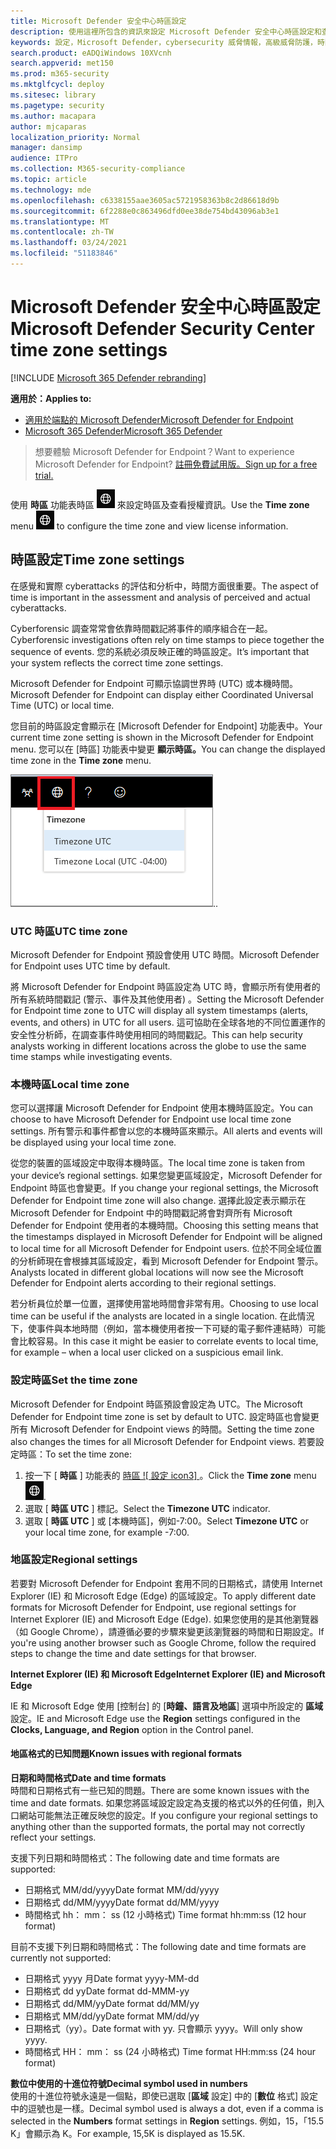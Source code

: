 ```yaml
---
title: Microsoft Defender 安全中心時區設定
description: 使用這裡所包含的資訊來設定 Microsoft Defender 安全中心時區設定和查看授權資訊。
keywords: 設定，Microsoft Defender，cybersecurity 威脅情報，高級威脅防護，時區，utc，本機時間，授權
search.product: eADQiWindows 10XVcnh
search.appverid: met150
ms.prod: m365-security
ms.mktglfcycl: deploy
ms.sitesec: library
ms.pagetype: security
ms.author: macapara
author: mjcaparas
localization_priority: Normal
manager: dansimp
audience: ITPro
ms.collection: M365-security-compliance
ms.topic: article
ms.technology: mde
ms.openlocfilehash: c6338155aae3605ac5721958363b8c2d86618d9b
ms.sourcegitcommit: 6f2288e0c863496dfd0ee38de754bd43096ab3e1
ms.translationtype: MT
ms.contentlocale: zh-TW
ms.lasthandoff: 03/24/2021
ms.locfileid: "51183846"
---
```

# <a name="microsoft-defender-security-center-time-zone-settings"></a><span data-ttu-id="c3613-104">Microsoft Defender 安全中心時區設定</span><span class="sxs-lookup"><span data-stu-id="c3613-104">Microsoft Defender Security Center time zone settings</span></span>

[!INCLUDE [Microsoft 365 Defender rebranding](../../includes/microsoft-defender.md)]

<span data-ttu-id="c3613-105">**適用於：**</span><span class="sxs-lookup"><span data-stu-id="c3613-105">**Applies to:**</span></span>
- [<span data-ttu-id="c3613-106">適用於端點的 Microsoft Defender</span><span class="sxs-lookup"><span data-stu-id="c3613-106">Microsoft Defender for Endpoint</span></span>](https://go.microsoft.com/fwlink/p/?linkid=2154037)
- [<span data-ttu-id="c3613-107">Microsoft 365 Defender</span><span class="sxs-lookup"><span data-stu-id="c3613-107">Microsoft 365 Defender</span></span>](https://go.microsoft.com/fwlink/?linkid=2118804)




><span data-ttu-id="c3613-108">想要體驗 Microsoft Defender for Endpoint？</span><span class="sxs-lookup"><span data-stu-id="c3613-108">Want to experience Microsoft Defender for Endpoint?</span></span> [<span data-ttu-id="c3613-109">註冊免費試用版。</span><span class="sxs-lookup"><span data-stu-id="c3613-109">Sign up for a free trial.</span></span>](https://www.microsoft.com/microsoft-365/windows/microsoft-defender-atp?ocid=docs-wdatp-settings-abovefoldlink)

<span data-ttu-id="c3613-110">使用 **時區** 功能表時區 ![ 設定 icon1 ](images/atp-time-zone.png) 來設定時區及查看授權資訊。</span><span class="sxs-lookup"><span data-stu-id="c3613-110">Use the **Time zone** menu ![Time zone settings icon1](images/atp-time-zone.png) to configure the time zone and view license information.</span></span>

## <a name="time-zone-settings"></a><span data-ttu-id="c3613-111">時區設定</span><span class="sxs-lookup"><span data-stu-id="c3613-111">Time zone settings</span></span>
<span data-ttu-id="c3613-112">在感覺和實際 cyberattacks 的評估和分析中，時間方面很重要。</span><span class="sxs-lookup"><span data-stu-id="c3613-112">The aspect of time is important in the assessment and analysis of perceived and actual cyberattacks.</span></span>

<span data-ttu-id="c3613-113">Cyberforensic 調查常常會依靠時間戳記將事件的順序組合在一起。</span><span class="sxs-lookup"><span data-stu-id="c3613-113">Cyberforensic investigations often rely on time stamps to piece together the sequence of events.</span></span> <span data-ttu-id="c3613-114">您的系統必須反映正確的時區設定。</span><span class="sxs-lookup"><span data-stu-id="c3613-114">It’s important that your system reflects the correct time zone settings.</span></span>

<span data-ttu-id="c3613-115">Microsoft Defender for Endpoint 可顯示協調世界時 (UTC) 或本機時間。</span><span class="sxs-lookup"><span data-stu-id="c3613-115">Microsoft Defender for Endpoint can display either Coordinated Universal Time (UTC) or local time.</span></span>

<span data-ttu-id="c3613-116">您目前的時區設定會顯示在 [Microsoft Defender for Endpoint] 功能表中。</span><span class="sxs-lookup"><span data-stu-id="c3613-116">Your current time zone setting is shown in the Microsoft Defender for Endpoint menu.</span></span> <span data-ttu-id="c3613-117">您可以在 [時區] 功能表中變更 **顯示時區。**</span><span class="sxs-lookup"><span data-stu-id="c3613-117">You can change the displayed time zone in the **Time zone** menu.</span></span>

![時區設定 icon2](images/atp-time-zone-menu.png)<span data-ttu-id="c3613-119">.</span><span class="sxs-lookup"><span data-stu-id="c3613-119">.</span></span>

### <a name="utc-time-zone"></a><span data-ttu-id="c3613-120">UTC 時區</span><span class="sxs-lookup"><span data-stu-id="c3613-120">UTC time zone</span></span>
<span data-ttu-id="c3613-121">Microsoft Defender for Endpoint 預設會使用 UTC 時間。</span><span class="sxs-lookup"><span data-stu-id="c3613-121">Microsoft Defender for Endpoint uses UTC time by default.</span></span>

<span data-ttu-id="c3613-122">將 Microsoft Defender for Endpoint 時區設定為 UTC 時，會顯示所有使用者的所有系統時間戳記 (警示、事件及其他使用者) 。</span><span class="sxs-lookup"><span data-stu-id="c3613-122">Setting the Microsoft Defender for Endpoint time zone to UTC will display all system timestamps (alerts, events, and others) in UTC for all users.</span></span> <span data-ttu-id="c3613-123">這可協助在全球各地的不同位置運作的安全性分析師，在調查事件時使用相同的時間戳記。</span><span class="sxs-lookup"><span data-stu-id="c3613-123">This can help security analysts working in different locations across the globe to use the same time stamps while investigating events.</span></span>

### <a name="local-time-zone"></a><span data-ttu-id="c3613-124">本機時區</span><span class="sxs-lookup"><span data-stu-id="c3613-124">Local time zone</span></span>
<span data-ttu-id="c3613-125">您可以選擇讓 Microsoft Defender for Endpoint 使用本機時區設定。</span><span class="sxs-lookup"><span data-stu-id="c3613-125">You can choose to have Microsoft Defender for Endpoint use local time zone settings.</span></span> <span data-ttu-id="c3613-126">所有警示和事件都會以您的本機時區來顯示。</span><span class="sxs-lookup"><span data-stu-id="c3613-126">All alerts and events will be displayed using your local time zone.</span></span>

<span data-ttu-id="c3613-127">從您的裝置的區域設定中取得本機時區。</span><span class="sxs-lookup"><span data-stu-id="c3613-127">The local time zone is taken from your device’s regional settings.</span></span> <span data-ttu-id="c3613-128">如果您變更區域設定，Microsoft Defender for Endpoint 時區也會變更。</span><span class="sxs-lookup"><span data-stu-id="c3613-128">If you change your regional settings, the Microsoft Defender for Endpoint time zone will also change.</span></span> <span data-ttu-id="c3613-129">選擇此設定表示顯示在 Microsoft Defender for Endpoint 中的時間戳記將會對齊所有 Microsoft Defender for Endpoint 使用者的本機時間。</span><span class="sxs-lookup"><span data-stu-id="c3613-129">Choosing this setting means that the timestamps displayed in Microsoft Defender for Endpoint will be aligned to local time for all Microsoft Defender for Endpoint users.</span></span> <span data-ttu-id="c3613-130">位於不同全域位置的分析師現在會根據其區域設定，看到 Microsoft Defender for Endpoint 警示。</span><span class="sxs-lookup"><span data-stu-id="c3613-130">Analysts located in different global locations will now see the Microsoft Defender for Endpoint alerts according to their regional settings.</span></span>

<span data-ttu-id="c3613-131">若分析員位於單一位置，選擇使用當地時間會非常有用。</span><span class="sxs-lookup"><span data-stu-id="c3613-131">Choosing to use local time can be useful if the analysts are located in a single location.</span></span> <span data-ttu-id="c3613-132">在此情況下，使事件與本地時間（例如，當本機使用者按一下可疑的電子郵件連結時）可能會比較容易。</span><span class="sxs-lookup"><span data-stu-id="c3613-132">In this case it might be easier to correlate events to local time, for example – when a local user clicked on a suspicious email link.</span></span>

### <a name="set-the-time-zone"></a><span data-ttu-id="c3613-133">設定時區</span><span class="sxs-lookup"><span data-stu-id="c3613-133">Set the time zone</span></span>
<span data-ttu-id="c3613-134">Microsoft Defender for Endpoint 時區預設會設定為 UTC。</span><span class="sxs-lookup"><span data-stu-id="c3613-134">The Microsoft Defender for Endpoint time zone is set by default to UTC.</span></span>
<span data-ttu-id="c3613-135">設定時區也會變更所有 Microsoft Defender for Endpoint views 的時間。</span><span class="sxs-lookup"><span data-stu-id="c3613-135">Setting the time zone also changes the times for all Microsoft Defender for Endpoint views.</span></span>
<span data-ttu-id="c3613-136">若要設定時區：</span><span class="sxs-lookup"><span data-stu-id="c3613-136">To set the time zone:</span></span>

1. <span data-ttu-id="c3613-137">按一下 [ **時區** ] 功能表的 [時區 ![ 設定 icon3] ](images/atp-time-zone.png) 。</span><span class="sxs-lookup"><span data-stu-id="c3613-137">Click the **Time zone** menu ![Time zone settings icon3](images/atp-time-zone.png).</span></span>
2. <span data-ttu-id="c3613-138">選取 [ **時區 UTC** ] 標記。</span><span class="sxs-lookup"><span data-stu-id="c3613-138">Select the **Timezone UTC** indicator.</span></span>
3. <span data-ttu-id="c3613-139">選取 [ **時區 UTC** ] 或 [本機時區]，例如-7:00。</span><span class="sxs-lookup"><span data-stu-id="c3613-139">Select **Timezone UTC** or your local time zone, for example -7:00.</span></span>

### <a name="regional-settings"></a><span data-ttu-id="c3613-140">地區設定</span><span class="sxs-lookup"><span data-stu-id="c3613-140">Regional settings</span></span>
<span data-ttu-id="c3613-141">若要對 Microsoft Defender for Endpoint 套用不同的日期格式，請使用 Internet Explorer (IE) 和 Microsoft Edge (Edge) 的區域設定。</span><span class="sxs-lookup"><span data-stu-id="c3613-141">To apply different date formats for Microsoft Defender for Endpoint, use regional settings for Internet Explorer (IE) and Microsoft Edge (Edge).</span></span> <span data-ttu-id="c3613-142">如果您使用的是其他瀏覽器（如 Google Chrome），請遵循必要的步驟來變更該瀏覽器的時間和日期設定。</span><span class="sxs-lookup"><span data-stu-id="c3613-142">If you're using another browser such as Google Chrome, follow the required steps to change the time and date settings for that browser.</span></span> 


<span data-ttu-id="c3613-143">**Internet Explorer (IE) 和 Microsoft Edge**</span><span class="sxs-lookup"><span data-stu-id="c3613-143">**Internet Explorer (IE) and Microsoft Edge**</span></span>

<span data-ttu-id="c3613-144">IE 和 Microsoft Edge 使用 [控制台] 的 [**時鐘、語言及地區**] 選項中所設定的 **區域** 設定。</span><span class="sxs-lookup"><span data-stu-id="c3613-144">IE and Microsoft Edge use the **Region** settings configured in the **Clocks, Language, and Region** option in the Control panel.</span></span> 


#### <a name="known-issues-with-regional-formats"></a><span data-ttu-id="c3613-145">地區格式的已知問題</span><span class="sxs-lookup"><span data-stu-id="c3613-145">Known issues with regional formats</span></span>

<span data-ttu-id="c3613-146">**日期和時間格式**</span><span class="sxs-lookup"><span data-stu-id="c3613-146">**Date and time formats**</span></span><br>
<span data-ttu-id="c3613-147">時間和日期格式有一些已知的問題。</span><span class="sxs-lookup"><span data-stu-id="c3613-147">There are some known issues with the time and date formats.</span></span> <span data-ttu-id="c3613-148">如果您將區域設定設定為支援的格式以外的任何值，則入口網站可能無法正確反映您的設定。</span><span class="sxs-lookup"><span data-stu-id="c3613-148">If you configure your regional settings to anything other than the supported formats, the portal may not correctly reflect your settings.</span></span>

<span data-ttu-id="c3613-149">支援下列日期和時間格式：</span><span class="sxs-lookup"><span data-stu-id="c3613-149">The following date and time formats are supported:</span></span>
- <span data-ttu-id="c3613-150">日期格式 MM/dd/yyyy</span><span class="sxs-lookup"><span data-stu-id="c3613-150">Date format MM/dd/yyyy</span></span>
- <span data-ttu-id="c3613-151">日期格式 dd/MM/yyyy</span><span class="sxs-lookup"><span data-stu-id="c3613-151">Date format dd/MM/yyyy</span></span>
- <span data-ttu-id="c3613-152">時間格式 hh： mm： ss (12 小時格式) </span><span class="sxs-lookup"><span data-stu-id="c3613-152">Time format hh:mm:ss (12 hour format)</span></span>

<span data-ttu-id="c3613-153">目前不支援下列日期和時間格式：</span><span class="sxs-lookup"><span data-stu-id="c3613-153">The following date and time formats are currently not supported:</span></span>
- <span data-ttu-id="c3613-154">日期格式 yyyy 月</span><span class="sxs-lookup"><span data-stu-id="c3613-154">Date format yyyy-MM-dd</span></span>
- <span data-ttu-id="c3613-155">日期格式 dd yy</span><span class="sxs-lookup"><span data-stu-id="c3613-155">Date format dd-MMM-yy</span></span>
- <span data-ttu-id="c3613-156">日期格式 dd/MM/yy</span><span class="sxs-lookup"><span data-stu-id="c3613-156">Date format dd/MM/yy</span></span>
- <span data-ttu-id="c3613-157">日期格式 MM/dd/yy</span><span class="sxs-lookup"><span data-stu-id="c3613-157">Date format MM/dd/yy</span></span>
- <span data-ttu-id="c3613-158">日期格式（yy）。</span><span class="sxs-lookup"><span data-stu-id="c3613-158">Date format with yy.</span></span> <span data-ttu-id="c3613-159">只會顯示 yyyy。</span><span class="sxs-lookup"><span data-stu-id="c3613-159">Will only show yyyy.</span></span>
- <span data-ttu-id="c3613-160">時間格式 HH： mm： ss (24 小時格式) </span><span class="sxs-lookup"><span data-stu-id="c3613-160">Time format HH:mm:ss (24 hour format)</span></span>

<span data-ttu-id="c3613-161">**數位中使用的十進位符號**</span><span class="sxs-lookup"><span data-stu-id="c3613-161">**Decimal symbol used in numbers**</span></span><br>
<span data-ttu-id="c3613-162">使用的十進位符號永遠是一個點，即使已選取 [**區域** 設定] 中的 [**數位** 格式] 設定中的逗號也是一樣。</span><span class="sxs-lookup"><span data-stu-id="c3613-162">Decimal symbol used is always a dot, even if a comma is selected in  the **Numbers** format settings in **Region** settings.</span></span> <span data-ttu-id="c3613-163">例如，15，「15.5 K」會顯示為 K。</span><span class="sxs-lookup"><span data-stu-id="c3613-163">For example, 15,5K is displayed as 15.5K.</span></span>


